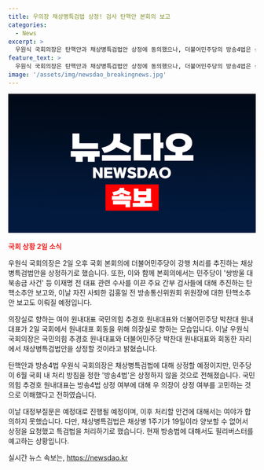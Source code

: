 ```yaml
---
title: 우의장 채상병특검법 상정! 검사 탄핵안 본회의 보고
categories:
  - News
excerpt: >
  우원식 국회의장은 탄핵안과 채상병특검법안 상정에 동의했으나, 더불어민주당의 방송4법은 상정하지 않을 것으로 전했다. 국민의힘과 민주당은 의견 차이를 보였으며, 국회 내에서의 처리 방침이 정해진 방송법 상정은 여전히 불확실한 상황이다.
feature_text: >
  우원식 국회의장은 탄핵안과 채상병특검법안 상정에 동의했으나, 더불어민주당의 방송4법은 상정하지 않을 것으로 전했다. 국민의힘과 민주당은 의견 차이를 보였으며, 국회 내에서의 처리 방침이 정해진 방송법 상정은 여전히 불확실한 상황이다.
image: '/assets/img/newsdao_breakingnews.jpg'
---
```


<p><img src="/assets/img/newsdao_breakingnews.jpg" alt="pcversion 속보" /></p>

<p><b><span style="color: #ee2323;">국회 상황 2일 소식</span></b></p>

<p>우원식 국회의장은 2일 오후 국회 본회의에 더불어민주당이 강행 처리를 추진하는 채상병특검법안을 상정하기로 했습니다. 또한, 이와 함께 본회의에서는 민주당이 '쌍방울 대북송금 사건' 등 이재명 전 대표 관련 수사를 이끈 주요 간부 검사들에 대해 추진하는 탄핵소추안 보고와, 이날 자진 사퇴한 김홍일 전 방송통신위원회 위원장에 대한 탄핵소추안 보고도 이뤄질 예정입니다.</p>

<p>의장실로 향하는 여야 원내대표
국민의힘 추경호 원내대표와 더불어민주당 박찬대 원내대표가 2일 국회에서 원내대표 회동을 위해 의장실로 향하는 모습입니다. 이날 우원식 국회의장은 국민의힘 추경호 원내대표와 더불어민주당 박찬대 원내대표와 회동한 자리에서 채상병특검법안을 상정할 것이라고 밝혔습니다.</p>

<p>탄핵안과 방송4법
우원식 국회의장은 채상병특검법에 대해 상정할 예정이지만, 민주당이 6월 국회 내 처리 방침을 정한 '방송4법'은 상정하지 않을 것으로 전해졌습니다. 국민의힘 추경호 원내대표는 방송4법 상정 여부에 대해 우 의장이 상정 여부를 고민하는 것으로 이해했다고 전하였습니다.</p>

<p>이날 대정부질문은 예정대로 진행될 예정이며, 이후 처리할 안건에 대해서는 여야가 합의하지 못했습니다. 다만, 채상병특검법은 채상병 1주기가 19일이라 양보할 수 없어서 상정을 요청했고 특검법을 처리하기로 했습니다. 현재 방송법에 대해서도 필리버스터를 예고하는 상황입니다.</p>
실시간 뉴스 속보는, <a href="https://newsdao.kr" rel="dofollow">https://newsdao.kr</a>


